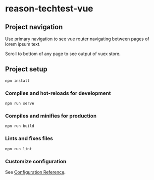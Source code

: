 # reason-techtest-vue

## Project navigation
<p>Use primary navigation to see vue router navigating between pages of lorem ipsum text.</p>
<p>Scroll to bottom of any page to see output of vuex store.</p>

## Project setup
```
npm install
```

### Compiles and hot-reloads for development
```
npm run serve
```

### Compiles and minifies for production
```
npm run build
```

### Lints and fixes files
```
npm run lint
```

### Customize configuration
See [Configuration Reference](https://cli.vuejs.org/config/).
